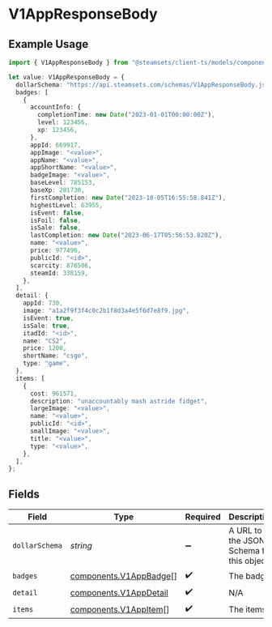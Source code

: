 # V1AppResponseBody

## Example Usage

```typescript
import { V1AppResponseBody } from "@steamsets/client-ts/models/components";

let value: V1AppResponseBody = {
  dollarSchema: "https://api.steamsets.com/schemas/V1AppResponseBody.json",
  badges: [
    {
      accountInfo: {
        completionTime: new Date("2023-01-01T00:00:00Z"),
        level: 123456,
        xp: 123456,
      },
      appId: 669917,
      appImage: "<value>",
      appName: "<value>",
      appShortName: "<value>",
      badgeImage: "<value>",
      baseLevel: 785153,
      baseXp: 281730,
      firstCompletion: new Date("2023-10-05T16:55:58.841Z"),
      highestLevel: 63955,
      isEvent: false,
      isFoil: false,
      isSale: false,
      lastCompletion: new Date("2023-06-17T05:56:53.820Z"),
      name: "<value>",
      price: 977496,
      publicId: "<id>",
      scarcity: 876506,
      steamId: 338159,
    },
  ],
  detail: {
    appId: 730,
    image: "a1a2f9f3f4c0c2b1f8d3a4e5f6d7e8f9.jpg",
    isEvent: true,
    isSale: true,
    itadId: "<id>",
    name: "CS2",
    price: 1200,
    shortName: "csgo",
    type: "game",
  },
  items: [
    {
      cost: 961571,
      description: "unaccountably mash astride fidget",
      largeImage: "<value>",
      name: "<value>",
      publicId: "<id>",
      smallImage: "<value>",
      title: "<value>",
      type: "<value>",
    },
  ],
};
```

## Fields

| Field                                                            | Type                                                             | Required                                                         | Description                                                      | Example                                                          |
| ---------------------------------------------------------------- | ---------------------------------------------------------------- | ---------------------------------------------------------------- | ---------------------------------------------------------------- | ---------------------------------------------------------------- |
| `dollarSchema`                                                   | *string*                                                         | :heavy_minus_sign:                                               | A URL to the JSON Schema for this object.                        | https://api.steamsets.com/schemas/V1AppResponseBody.json         |
| `badges`                                                         | [components.V1AppBadge](../../models/components/v1appbadge.md)[] | :heavy_check_mark:                                               | The badges                                                       |                                                                  |
| `detail`                                                         | [components.V1AppDetail](../../models/components/v1appdetail.md) | :heavy_check_mark:                                               | N/A                                                              |                                                                  |
| `items`                                                          | [components.V1AppItem](../../models/components/v1appitem.md)[]   | :heavy_check_mark:                                               | The items                                                        |                                                                  |